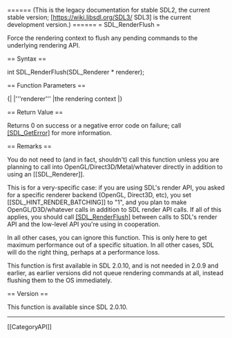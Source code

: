 ====== (This is the legacy documentation for stable SDL2, the current stable version; [https://wiki.libsdl.org/SDL3/ SDL3] is the current development version.) ======
= SDL_RenderFlush =

Force the rendering context to flush any pending commands to the underlying rendering API.

== Syntax ==

<syntaxhighlight lang='c'>
int SDL_RenderFlush(SDL_Renderer * renderer);
</syntaxhighlight>

== Function Parameters ==

{|
|'''renderer'''
|the rendering context
|}

== Return Value ==

Returns 0 on success or a negative error code on failure; call
[[SDL_GetError]]() for more information.

== Remarks ==

You do not need to (and in fact, shouldn't) call this function unless you
are planning to call into OpenGL/Direct3D/Metal/whatever directly in
addition to using an [[SDL_Renderer]].

This is for a very-specific case: if you are using SDL's render API, you
asked for a specific renderer backend (OpenGL, Direct3D, etc), you set
[[SDL_HINT_RENDER_BATCHING]] to "1", and you plan to make
OpenGL/D3D/whatever calls in addition to SDL render API calls. If all of
this applies, you should call [[SDL_RenderFlush]]() between calls to SDL's
render API and the low-level API you're using in cooperation.

In all other cases, you can ignore this function. This is only here to get
maximum performance out of a specific situation. In all other cases, SDL
will do the right thing, perhaps at a performance loss.

This function is first available in SDL 2.0.10, and is not needed in 2.0.9
and earlier, as earlier versions did not queue rendering commands at all,
instead flushing them to the OS immediately.

== Version ==

This function is available since SDL 2.0.10.

----
[[CategoryAPI]]


